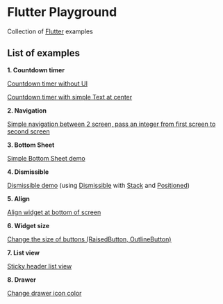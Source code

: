 # Flutter Playground

Collection of [Flutter](https://flutter.io/) examples

## List of examples

**1. Countdown timer**

[Countdown timer without UI](https://github.com/nextfunc/flutter-playground/blob/master/lib/countdown_timer/countdown_timer_no_ui.dart)

[Countdown timer with simple Text at center](https://github.com/nextfunc/flutter-playground/blob/master/lib/countdown_timer/countdown_timer_demo.dart)

**2. Navigation**

[Simple navigation between 2 screen, pass an integer from first screen to second screen](https://github.com/nextfunc/flutter-playground/tree/master/lib/navigation/simple_navigation)

**3. Bottom Sheet**

[Simple Bottom Sheet demo](https://github.com/nextfunc/flutter-playground/tree/master/lib/bottom_sheet)

**4. Dismissible**

[Dismissible demo](https://github.com/nextfunc/flutter-playground/tree/master/lib/dismissible) (using [Dismissible](https://docs.flutter.io/flutter/widgets/Dismissible-class.html) with [Stack](https://docs.flutter.io/flutter/widgets/Stack-class.html) and [Positioned](https://docs.flutter.io/flutter/widgets/Positioned-class.html))

**5. Align**

[Align widget at bottom of screen](https://github.com/nextfunc/flutter-playground/tree/master/lib/align_bottom)

**6. Widget size**

[Change the size of buttons (RaisedButton, OutlineButton)](https://github.com/nextfunc/flutter-playground/tree/master/lib/sized_box)

**7. List view**

[Sticky header list view](https://github.com/nextfunc/flutter-playground/tree/master/lib/sticky_header)

**8. Drawer**

[Change drawer icon color](https://github.com/nextfunc/flutter-playground/tree/master/lib/drawer/drawer_icon_color)